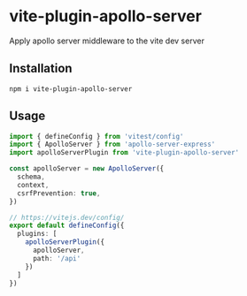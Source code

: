 # vite-plugin-apollo-server

Apply apollo server middleware to the vite dev server

## Installation

`npm i vite-plugin-apollo-server`

## Usage

```ts
import { defineConfig } from 'vitest/config'
import { ApolloServer } from 'apollo-server-express'
import apolloServerPlugin from 'vite-plugin-apollo-server'

const apolloServer = new ApolloServer({
  schema,
  context,
  csrfPrevention: true,
})

// https://vitejs.dev/config/
export default defineConfig({
  plugins: [
    apolloServerPlugin({
      apolloServer,
      path: '/api'
    })
  ]
})

```
